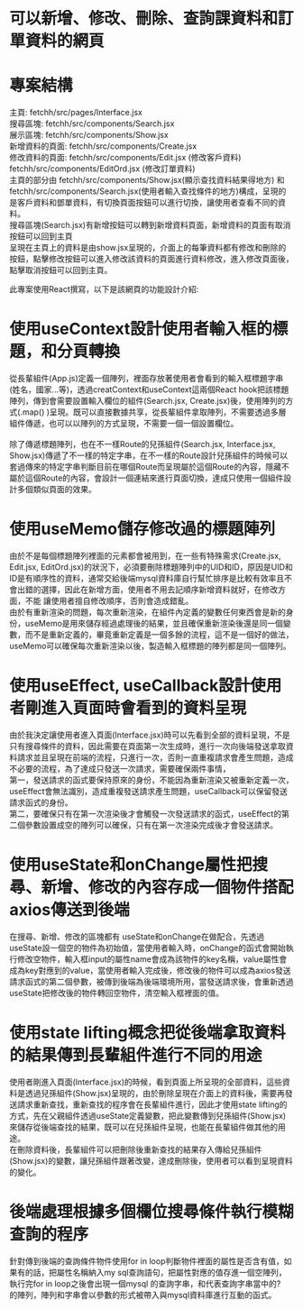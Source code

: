 # 可以新增、修改、刪除、查詢課資料和訂單資料的網頁

# 專案結構
主頁: fetchh/src/pages/Interface.jsx <br>
搜尋區塊: fetchh/src/components/Search.jsx <br>
展示區塊: fetchh/src/components/Show.jsx <br>
新增資料的頁面: fetchh/src/components/Create.jsx<br>
修改資料的頁面: fetchh/src/components/Edit.jsx (修改客戶資料) fetchh/src/components/EditOrd.jsx (修改訂單資料) <br>
主頁的部分由 fetchh/src/components/Show.jsx(顯示查找資料結果得地方) 和 fetchh/src/components/Search.jsx(使用者輸入查找條件的地方)構成，呈現的是客戶資料和鄧單資料，有切換頁面按鈕可以進行切換，讓使用者查看不同的資料。<br>
搜尋區塊(Search.jsx)有新增按鈕可以轉到新增資料頁面，新增資料的頁面有取消按鈕可以回到主頁<br>
呈現在主頁上的資料是由show.jsx呈現的，介面上的每筆資料都有修改和刪除的按鈕，點擊修改按鈕可以進入修改該資料的頁面進行資料修改，進入修改頁面後，點擊取消按鈕可以回到主頁。

此專案使用React撰寫，以下是該網頁的功能設計介紹:
# 使用useContext設計使用者輸入框的標題，和分頁轉換
從長輩組件(App.js)定義一個陣列，裡面存放著使用者會看到的輸入框標題字串(姓名，國家...等)，透過creatContext和useContext這兩個React hook把該標題陣列，傳到會需要設置輸入欄位的組件(Search.jsx, Create.jsx)後，使用陣列的方式(.map() )呈現。既可以直接數據共享，從長輩組件拿取陣列，不需要透過多層組件傳遞，也可以以陣列的方式呈現，不需要一個一個設置欄位。<br>
<br>
除了傳遞標題陣列，也在不一樣Route的兒孫組件(Search.jsx, Interface.jsx, Show.jsx)傳遞了不一樣的特定字串，在不一樣的Route設計兒孫組件的時候可以套過傳來的特定字串判斷目前在哪個Route而呈現屬於這個Route的內容，隱藏不屬於這個Route的內容，會設計一個連結來進行頁面切換，達成只使用一個組件設計多個類似頁面的效果。<br>

# 使用useMemo儲存修改過的標題陣列
由於不是每個標題陣列裡面的元素都會被用到，在一些有特殊需求(Create.jsx, Edit.jsx, EditOrd.jsx)的狀況下，必須要刪除標題陣列中的UID和ID，原因是UID和ID是有順序性的資料，通常交給後端mysql資料庫自行幫忙排序是比較有效率且不會出錯的選擇，因此在新增方面，使用者不用去記順序新增資料就好，在修改方面，不能
讓使用者擅自修改順序，否則會造成錯亂。<br>
由於有重新渲染的問題，每次重新渲染，在組件內定義的變數任何東西會是新的身份，useMemo是用來儲存經過處理後的結果，並且確保重新渲染後還是同一個變數，而不是重新定義的，畢竟重新定義是一個多餘的流程，這不是一個好的做法，useMemo可以確保每次重新渲染以後，製造輸入框標題的陣列都是同一個陣列。

# 使用useEffect, useCallback設計使用者剛進入頁面時會看到的資料呈現
由於我決定讓使用者進入頁面(Interface.jsx)時可以先看到全部的資料呈現，不是只有搜尋條件的資料，因此需要在頁面第一次生成時，進行一次向後端發送拿取資料請求並且呈現在前端的流程，只進行一次，否則一直重複請求會產生問題，造成不必要的流程，為了達成只發送一次請求，需要確保兩件事情，<br>
第一，發送請求的函式要保持原來的身份，不能因為重新渲染又被重新定義一次，useEffect會無法識別，造成重複發送請求產生問題，useCallback可以保留發送請求函式的身份。<br>
第二，要確保只有在第一次渲染後才會觸發一次發送請求的函式，useEffect的第二個參數設置成空的陣列可以確保，只有在第一次渲染完成後才會發送請求。

# 使用useState和onChange屬性把搜尋、新增、修改的內容存成一個物件搭配axios傳送到後端
在搜尋、新增、修改的區塊都有 useState和onChange在做配合，先透過useState設一個空的物件為初始值，當使用者輸入時，onChange的函式會開始執行修改空物件，輸入框input的屬性name會成為該物件的key名稱，value屬性會成為key對應到的value，當使用者輸入完成後，修改後的物件可以成為axios發送請求函式的第二個參數，被傳到後端為後端環境所用，當發送請求後，會重新透過useState把修改後的物件轉回空物件，清空輸入框裡面的值。

# 使用state lifting概念把從後端拿取資料的結果傳到長輩組件進行不同的用途
使用者剛進入頁面(Interface.jsx)的時候，看到頁面上所呈現的全部資料，這些資料是透過兒孫組件(Show.jsx)呈現的，由於刪除呈現在介面上的資料後，需要再發送請求重新查找，重新查找的程序會在長輩組件進行，因此才使用state lifting的方式，先在父親組件透過useState定義變數，把此變數傳到兒孫組件(Show.jsx)來儲存從後端查找的結果，既可以在兒孫組件呈現，也能在長輩組件做其他的用途。<br>
在刪除資料後，長輩組件可以把刪除後重新查找的結果存入傳給兒孫組件(Show.jsx)的變數，讓兒孫組件跟著改變，達成刪除後，使用者可以看到呈現資料的變化。

# 後端處理根據多個欄位搜尋條件執行模糊查詢的程序
針對傳到後端的查詢條件物件使用for in loop判斷物件裡面的屬性是否含有值，如果有的話，把屬性名稱納入my sql查詢語句，把屬性對應的值存進一個空陣列，執行完for in loop之後會出現一個mysql 的查詢字串，和代表查詢字串當中的?　的陣列，陣列和字串會以參數的形式被帶入與mysql資料庫進行互動的函式。





